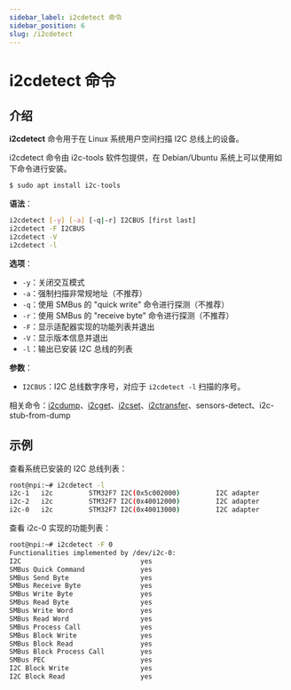 ```yaml
---
sidebar_label: i2cdetect 命令
sidebar_position: 6
slug: /i2cdetect
---
```


# i2cdetect 命令



## 介绍

**i2cdetect** 命令用于在 Linux 系统用户空间扫描 I2C 总线上的设备。

i2cdetect 命令由 i2c-tools 软件包提供，在 Debian/Ubuntu 系统上可以使用如下命令进行安装。

```bash
$ sudo apt install i2c-tools
```

**语法**：

```bash
i2cdetect [-y] [-a] [-q|-r] I2CBUS [first last]
i2cdetect -F I2CBUS
i2cdetect -V
i2cdetect -l
```

**选项**：

- `-y`：关闭交互模式
- `-a`：强制扫描非常规地址（不推荐）
- `-q`：使用 SMBus 的 "quick write" 命令进行探测（不推荐）
- `-r`：使用 SMBus 的 "receive byte" 命令进行探测（不推荐）
- `-F`：显示适配器实现的功能列表并退出
- `-V`：显示版本信息并退出
- `-l`：输出已安装 I2C 总线的列表

**参数**：

- `I2CBUS`：I2C 总线数字序号，对应于 `i2cdetect -l` 扫描的序号。

相关命令：[i2cdump](/linux-command/i2cdump)、[i2cget](/linux-command/i2cget)、[i2cset](/linux-command/i2cset)、[i2ctransfer](/linux-command/i2ctransfer)、sensors-detect、i2c-stub-from-dump



## 示例

查看系统已安装的 I2C 总线列表：

```bash
root@npi:~# i2cdetect -l
i2c-1   i2c         STM32F7 I2C(0x5c002000)         I2C adapter
i2c-2   i2c         STM32F7 I2C(0x40012000)         I2C adapter
i2c-0   i2c         STM32F7 I2C(0x40013000)         I2C adapter
```

查看 i2c-0 实现的功能列表：

```bash
root@npi:~# i2cdetect -F 0
Functionalities implemented by /dev/i2c-0:
I2C                              yes
SMBus Quick Command              yes
SMBus Send Byte                  yes
SMBus Receive Byte               yes
SMBus Write Byte                 yes
SMBus Read Byte                  yes
SMBus Write Word                 yes
SMBus Read Word                  yes
SMBus Process Call               yes
SMBus Block Write                yes
SMBus Block Read                 yes
SMBus Block Process Call         yes
SMBus PEC                        yes
I2C Block Write                  yes
I2C Block Read                   yes
```

